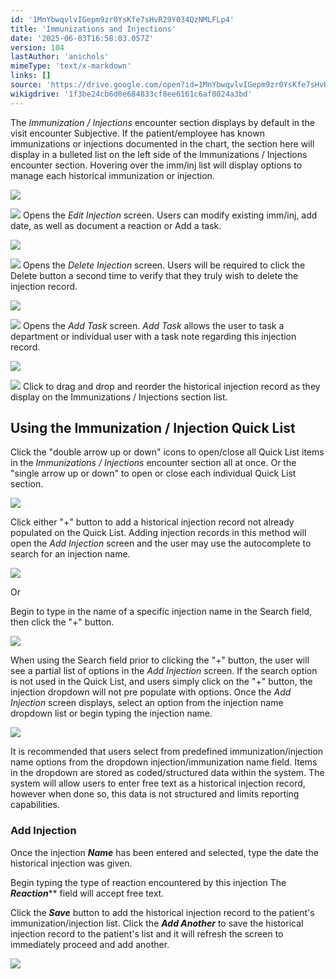 ```yaml
---
id: '1MnYbwqvlvIGepm9zr0YsKfe7sHvR29Y034QzNMLFLp4'
title: 'Immunizations and Injections'
date: '2025-06-03T16:58:03.057Z'
version: 104
lastAuthor: 'anichols'
mimeType: 'text/x-markdown'
links: []
source: 'https://drive.google.com/open?id=1MnYbwqvlvIGepm9zr0YsKfe7sHvR29Y034QzNMLFLp4'
wikigdrive: '1f3be24cb6d0e684833cf8ee6161c6af8024a3bd'
---
```

The *Immunization / Injections* encounter section displays by default in the visit encounter Subjective. If the patient/employee has known immunizations or injections documented in the chart, the section here will display in a bulleted list on the left side of the Immunizations / Injections encounter section. Hovering over the imm/inj list will display options to manage each historical immunization or injection.

![](../immunizations-and-injections.assets/340de8a317c89fed578ec72c84e5d176.png)

![](../immunizations-and-injections.assets/1f5526a0699824cec1437d9277aecb72.png)
  Opens the *Edit Injection* screen. Users can modify existing imm/inj, add date, as well as document a reaction or Add a task.

![](../immunizations-and-injections.assets/b57b481361bfe48af0d56ab1f952df0e.png)

![](../immunizations-and-injections.assets/81be7fb05b33662fef9166b9af63cb3d.png)
 Opens the *Delete Injection* screen. Users will be required to click the Delete button a second time to verify that they truly wish to delete the injection record.

![](../immunizations-and-injections.assets/97456802cffaf159877a01ef013fac39.png)

![](../immunizations-and-injections.assets/782d8f964ad0afc9fd098fc353d36096.png)
  Opens the *Add Task* screen. *Add Task* allows the user to task a department or individual user with a task note regarding this injection record.

![](../immunizations-and-injections.assets/ce70ea1ed409f35a56519b2a958c8790.png)

![](../immunizations-and-injections.assets/ef96d008cdb993e4655145ba38cc4ce6.png)
   Click to drag and drop and reorder the historical injection record as they display on the Immunizations / Injections section list.

## Using the Immunization / Injection Quick List

Click the "double arrow up or down" icons to open/close all Quick List items in the *Immunizations / Injections* encounter section all at once. Or the "single arrow up or down" to open or close each individual Quick List section.

![](../immunizations-and-injections.assets/7a9a0b0db04e28ead8788dd5950e6f25.png)

Click either "+" button to add a historical injection record not already populated on the Quick List. Adding injection records in this method will open the *Add Injection* screen and the user may use the autocomplete to search for an injection name.

![](../immunizations-and-injections.assets/f82b8ffa6641a53426bd5215120dd2e0.png)

Or

Begin to type in the name of a specific injection name in the Search field, then click the "+" button.

![](../immunizations-and-injections.assets/d4dc50c5cc8dfa9dde9674f29c4032cf.png)

When using the Search field prior to clicking the "+" button, the user will see a partial list of options in the *Add Injection* screen. If the search option is not used in the Quick List, and users simply click on the "+" button, the injection dropdown will not pre populate with options. Once the *Add Injection* screen displays, select an option from the injection name dropdown list or begin typing the injection name.

![](../immunizations-and-injections.assets/d3d5340e9bcd5609118b02578776cf21.png)

It is recommended that users select from predefined immunization/injection name options from the dropdown injection/immunization name field. Items in the dropdown are stored as coded/structured data within the system. The system will allow users to enter free text as a historical injection record, however when done so, this data is not structured and limits reporting capabilities.

### Add Injection

Once the injection **_Name_** has been entered and selected, type the date the historical injection was given.

Begin typing the type of reaction encountered by this injection The **_Reaction_**** field will accept free text.

Click the **_Save_** button to add the historical injection record to the patient's immunization/injection list. Click the **_Add Another_** to save the historical injection record to the patient's list and it will refresh the screen to immediately proceed and add another.

![](../immunizations-and-injections.assets/c393fd2698498ec76fdbd02ae9a92307.png)
